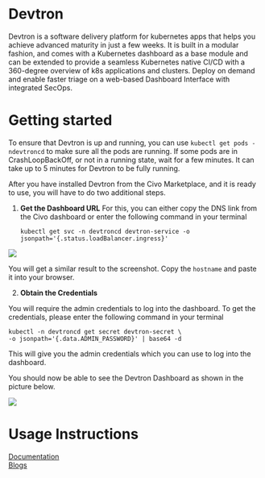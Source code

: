 # Devtron

Devtron is a software delivery platform for kubernetes apps that helps you achieve advanced maturity in just a few weeks. It is built in a modular fashion, and comes with a Kubernetes dashboard as a base module and can be extended to provide a seamless Kubernetes native CI/CD with a 360-degree overview of k8s applications and clusters. Deploy on demand and enable faster triage on a web-based Dashboard Interface with integrated SecOps.

# Getting started

To ensure that Devtron is up and running, you can use `kubectl get pods -ndevtroncd` to make sure all the pods are running. If some pods are in CrashLoopBackOff, or not in a running state, wait for a few minutes. It can take up to 5 minutes for Devtron to be fully running.

After you have installed Devtron from the Civo Marketplace, and it is ready to use, you will have to do two additional steps.

1. **Get the Dashboard URL**
    For this, you can either copy the DNS link from the Civo dashboard or enter the following command in your terminal
    ```
    kubectl get svc -n devtroncd devtron-service -o jsonpath='{.status.loadBalancer.ingress}'
    ```

![](https://i.imgur.com/ClnMpGK.png)

You will get a similar result to the screenshot. Copy the `hostname` and paste it into your browser.

2. **Obtain the Credentials**

You will require the admin credentials to log into the dashboard. To get the credentials, please enter the following command in your terminal
 
 ``` 
kubectl -n devtroncd get secret devtron-secret \
-o jsonpath='{.data.ADMIN_PASSWORD}' | base64 -d
```
This will give you the admin credentials which you can use to log into the dashboard.

You should now be able to see the Devtron Dashboard as shown in the picture below.

![](https://i.imgur.com/UX3kMfQ.png) 

# Usage Instructions

[Documentation](https://docs.devtron.ai/) <br/>
[Blogs](https://devtron.ai/blog/) <br/>


